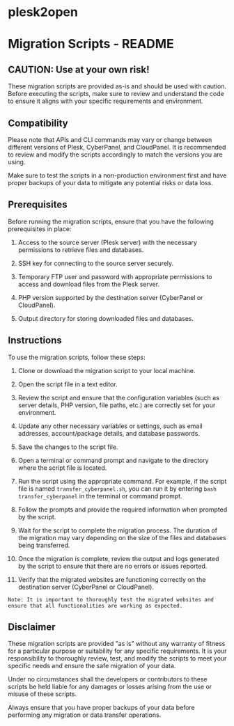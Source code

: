 # plesk2open

# Migration Scripts - README
## CAUTION: Use at your own risk!

These migration scripts are provided as-is and should be used with caution. Before executing the scripts, make sure to review and understand the code to ensure it aligns with your specific requirements and environment.

## Compatibility
Please note that APIs and CLI commands may vary or change between different versions of Plesk, CyberPanel, and CloudPanel. It is recommended to review and modify the scripts accordingly to match the versions you are using.

Make sure to test the scripts in a non-production environment first and have proper backups of your data to mitigate any potential risks or data loss.

## Prerequisites
Before running the migration scripts, ensure that you have the following prerequisites in place:

1. Access to the source server (Plesk server) with the necessary permissions to retrieve files and databases.

2. SSH key for connecting to the source server securely.

3. Temporary FTP user and password with appropriate permissions to access and download files from the Plesk server.

4. PHP version supported by the destination server (CyberPanel or CloudPanel).

5. Output directory for storing downloaded files and databases.

## Instructions

To use the migration scripts, follow these steps:

1. Clone or download the migration script to your local machine.

2. Open the script file in a text editor.

3. Review the script and ensure that the configuration variables (such as server details, PHP version, file paths, etc.) are correctly set for your environment.

4. Update any other necessary variables or settings, such as email addresses, account/package details, and database passwords.

5. Save the changes to the script file.

6. Open a terminal or command prompt and navigate to the directory where the script file is located.

7. Run the script using the appropriate command. For example, if the script file is named `transfer_cyberpanel.sh`, you can run it by entering `bash transfer_cyberpanel` in the terminal or command prompt.

8. Follow the prompts and provide the required information when prompted by the script.

9. Wait for the script to complete the migration process. The duration of the migration may vary depending on the size of the files and databases being transferred.

10. Once the migration is complete, review the output and logs generated by the script to ensure that there are no errors or issues reported.

11. Verify that the migrated websites are functioning correctly on the destination server (CyberPanel or CloudPanel).

`Note: It is important to thoroughly test the migrated websites and ensure that all functionalities are working as expected.`

## Disclaimer

These migration scripts are provided "as is" without any warranty of fitness for a particular purpose or suitability for any specific requirements. It is your responsibility to thoroughly review, test, and modify the scripts to meet your specific needs and ensure the safe migration of your data.

Under no circumstances shall the developers or contributors to these scripts be held liable for any damages or losses arising from the use or misuse of these scripts.

Always ensure that you have proper backups of your data before performing any migration or data transfer operations.

